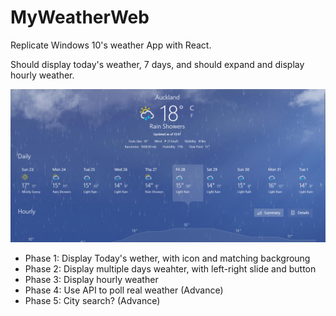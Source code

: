 # MyWeatherWeb
Replicate Windows 10's weather App with React.

Should display today's weather, 7 days, and should expand and display hourly weather.

![alt text](https://github.com/96LLeGend/MyWeatherWeb/blob/master/Design.PNG?raw=true)

- Phase 1: Display Today's wether, with icon and matching backgroung
- Phase 2: Display multiple days weahter, with left-right slide and button
- Phase 3: Display hourly weather
- Phase 4: Use API to poll real weather  (Advance)
- Phase 5: City search? (Advance)
